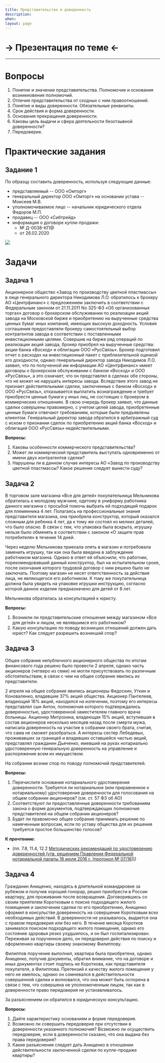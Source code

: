 ```yaml
---
title: Представительство и доверенность
description:
when:
layout: page
---
```


# &rarr; <a id="goToPresentation" target="_blank">Презентация по теме</a> &larr;

<hr />

# Вопросы

1. Понятие и значение представительства. Полномочие и основания возникновения
   полномочий.
2. Отличие представительства от сходных с ним правоотношений.
3. Понятие и виды доверенности. Обязательные реквизиты.
4. Срок действия и форма доверенности.
5. Основания прекращения доверенности.
6. Каковы цель выдачи и сфера деятельности безотзывной доверенности?
7. Передоверие.

# Практические задания

## Задание 1

По образцу составить доверенность, используя следующие данные:

- представляемый -- ООО «Омторг»
- генеральный директор ООО «Омторг» на основании устава -- Моисеев М.В.
- уполномочиваемое лицо -- начальник юридического отдела Федоров М.П.
- продавец -- ООО «Сибтрейд»
- информация о договоре купли-продажи:
  - № Д-0038-КП@
  - от 26.02.2020

![](./08/доверенность_с_пометками.jpg)

# Задачи

## Задача 1

Акционерное общество «Завод по производству цветной пластмассы» в лице
генерального директора Никодимова Л.О. обратилось к брокеру АО «Центрфинанс» с
предложением заключить в соответствии с Федеральным законом от 21.11.2011 No
325-ФЗ «Об организованных торгах» договор о брокерском обслуживании по
реализации акций завода на Московской бирже и приобретению на вырученные
средства ценных бумаг иных компаний, имеющих высокую доходность. Условия
соглашения предоставляли брокеру самостоятельный выбор контрагентов завода в
соответствии с поставленными инвестиционными целями. Совершив на бирже ряд
операций по реализации акций завода, брокер приобрел на вырученные средства:
акции банка «Восход» и облигации ООО «РусСвязь». Брокер подготовил отчет о
расходах на инвестиционный пакет с приблизительной оценкой его доходности,
однако генеральный директор завода Никодимов Л.О. заявил, что по полученной им
информации АО «Центрфинанс» имеет договоры о брокерском обслуживании с банком
«Восход» и ООО «РусСвязь», а это означает, что он представлял в сделках обе
стороны, что не может не нарушать интересы завода. Вследствие этого завод не
признает действительными сделки, заключенные с банком «Восход» и ООО «РусСвязь»,
отказывается выплатить вознаграждение и требует приобрести ценные бумаги у иных
лиц, не состоящих с брокером в коммерческих отношениях. В свою очередь брокер
заявил, что данные сделки совершены правомерно, с учетом целей завода,
приобретенные ценные бумаги отвечают требованиям, которые были предъявлены
клиентом. Генеральный директор завода обратился в арбитражный суд с иском о
признании сделок по приобретению акций банка «Восход» и облигаций ООО «РусСвязь»
недействительными.

**Вопросы:**

1. Каковы особенности коммерческого представительства?
2. Может ли коммерческий представитель выступать одновременно от имени двух
   контрагентов сделки?
3. Нарушены ли в данном случае интересы АО «Завод по производству цветной
   пластмассы? Какое решение следует вынести суду?

## Задача 2

В торговом зале магазина «Все для детей» покупательница Мельникова обратилась к
молодому мужчине, одетому в униформу работника данного магазина с просьбой
помочь выбрать ей подходящий подарок для племянника 4 лет. Полагаясь на
профессиональные знания представителя магазина, она приобрела конструктор,
который оказался сложным для ребенка 4 лет, да к тому же состоял из мелких
деталей, что было опасно. В связи с тем, что упаковка была вскрыта, игрушку
нельзя было обменять в соответствии с законом «О защите прав потребителя» в
течение 14 дней.

Через неделю Мельникова приехала опять в магазин и потребовала заменить игрушку,
так как она была введена в заблуждение работником магазина. Однако в ответ ей
объяснили, что работник, порекомендовавший данный конструктор, был на
испытательном сроке, после окончания которого трудовой договор с ним решено было
не заключать. Поэтому магазин не несет ответственность за действия лица, не
являющегося его работником. К тому же покупательница должна была увидеть на
упаковке игрушки инструкцию, согласно которой данное изделие предназначено для
детей от 8 лет.

Мельникова обратилась за консультацией к юристу.

**Вопросы:**

1. Возникли ли представительские отношения между магазином «Все для детей» и
   лицом, не являвшимся его работником?
2. Какую консультацию по поводу возникших отношений должен дать юрист? Как
   следует разрешить возникший спор?

## Задача 3

Общее собрание непубличного акционерного общества по итогам финансового года
решено было провести 2 апреля, однако часть акционеров (четверо из семи) не
могли присутствовать по различным обстоятельствам, в связи с чем на общее
собрание явились их представители.

2 апреля на общее собрание явились акционеры Федоскин, Уткин и Коноваленко,
владевшие 37% акций общества. Акционер Пантелеев, владеющий 18% акций, находился
на излечении, поэтому его интересы представлял сын Антон, полномочия которого
подтверждались доверенностью, удостоверенной заместителем главного врача
больницы. Акционер Митрохина, владеющая 15% акций, вступившая в состав
акционеров несколько месяцев назад после смерти мужа, написала доверенность на
участие в собрании своего брата, считая, что сама не сможет разобраться. А
интересы сестер Лебедевых, проживавших за границей и владевших оставшейся частью
акций, представлял гражданин Дьяченко, имевший на руках нотариально
удостоверенную генеральную доверенность на управление и распоряжение всем их
имуществом.

На собрании возник спор по поводу полномочий представителей.

**Вопросы:**

1. Перечислите основания нотариального удостоверения доверенности. Требуется ли
   нотариальное (или приравненное к нотариальному) удостоверение доверенности
   для голосования на общем собрании акционеров? (см. ст. 57 ФЗ об АО)
2. Соответствуют ли предоставленные доверенности требованиям закона о форме
   документов, подтверждающих полномочия представителей на общем собрании
   акционеров?
3. Будет ли правомочно общее собрание принимать решение по намеченным вопросам,
   если по уставу общества для их решения требуется простое большинство голосов?

**К прочтению:**

- (пп. 7.8, 11.4, 12.2 [Методических рекомендаций по удостоверению доверенностей (утв. решением Правления Федеральной нотариальной палаты 18 июля 2016 г. (протокол № 07/16))](https://www.garant.ru/products/ipo/prime/doc/71398208/))

## Задача 4

Гражданин Анищенко, находясь в длительной командировке за рубежом и получив
хороший гонорар, решил приобрести в России квартиру, для проживания после
возвращения. Договорившись со своим приятелем Коротковым о поиске подходящего
жилого помещения и заключении сделки по его приобретению, Анищенко оформил в
консульстве доверенность на совершение Коротковым всех необходимых действий. В
доверенности не указывалось, выдается она с правом передоверия или без него. В
течение месяца Коротков занимался поиском подходящего жилого помещения, однако
его состояние здоровья резко ухудшилось, и он был госпитализирован. Переживая за
порученное дело, он передоверил действия по поиску и оформлению квартиры своему
знакомому Филиппову.

Филиппов поручение выполнил, квартира была приобретена, однако Анищенко, получив
документы, обратил внимание, что на договоре и иных документах стоит подпись не
Короткова, как представителя покупателя, а Филиппова. Претензий к качеству
жилого помещения у него не имелось, однако он сомневался в действительности
совершенной сделки и волновался, что она может быть оспорена в связи с тем, что
совершена не уполномоченным лицом, так как в доверенности право передоверия не
устанавливалось.

За разъяснением он обратился в юридическую консультацию.

**Вопросы**:

1. Дайте характеристику основаниям и форме передоверия.
2. Возможно ли совершить передоверие при отсутствии в доверенности указанного
   полномочия? Возможно ли осуществить передоверие, если в доверенности сказано,
   что она выдана без права передоверия?
3. Какие разъяснения следует дать Анищенко в отношении действительности
   заключенной сделки по купле-продаже квартиры?
